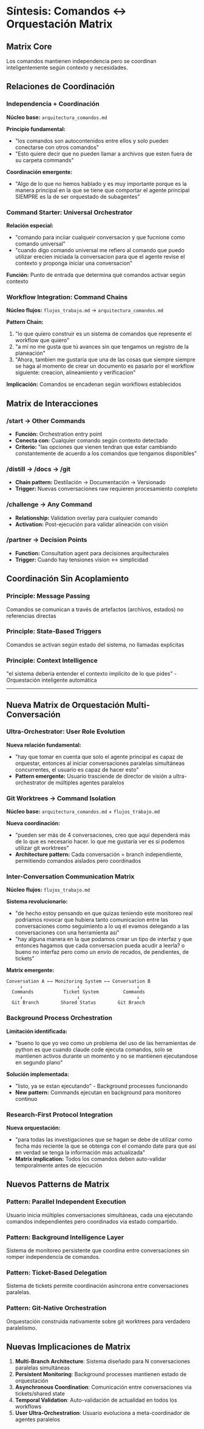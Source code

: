 # Síntesis: Comandos ↔ Orquestación Matrix

## Matrix Core
Los comandos mantienen independencia pero se coordinan inteligentemente según contexto y necesidades.

## Relaciones de Coordinación

### Independencia + Coordinación
**Núcleo base:** `arquitectura_comandos.md`

**Principio fundamental:**
- "los comandos son autocontenidos entre ellos y solo pueden conectarse con otros comandos"
- "Esto quiere decir que no pueden llamar a archivos que esten fuera de su carpeta commands"

**Coordinación emergente:**
- "Algo de lo que no hemos hablado y es muy importante porque es la manera principal en la que se tiene que comportar el agente principal SIEMPRE es la de ser orquestado de subagentes"

### Command Starter: Universal Orchestrator
**Relación especial:**
- "comando para inciiar cualqueir conversacion y que fucnione como comando universal"
- "cuando digo comando universal me refiero al comando que puedo utilizar erecien iniciada la conversacion para que el agente revise el contexto y proponga iniciar una conversacion"

**Función:** Punto de entrada que determina qué comandos activar según contexto

### Workflow Integration: Command Chains
**Núcleo flujos:** `flujos_trabajo.md` → `arquitectura_comandos.md`

**Pattern Chain:**
1. "lo que quiero construir es un sistema de comandos que represente el workflow que quiero"
2. "a mí no me gusta que tú avances sin que tengamos un registro de la planeación"
3. "Ahora, tambien me gustaria que una de las cosas que siempre siempre se haga al momento de crear un documento es pasarlo por el workflow siguiente: creacion, alineamiento y verificacion"

**Implicación:** Comandos se encadenan según workflows establecidos

## Matrix de Interacciones

### /start → Other Commands
- **Función:** Orchestration entry point
- **Conecta con:** Cualquier comando según contexto detectado
- **Criterio:** "las opciones que vienen tendran que estar cambiando constantemente de acuerdo a los comandos que tengamos disponibles"

### /distill → /docs → /git
- **Chain pattern:** Destilación → Documentación → Versionado
- **Trigger:** Nuevas conversaciones raw requieren procesamiento completo

### /challenge → Any Command
- **Relationship:** Validation overlay para cualquier comando
- **Activation:** Post-ejecución para validar alineación con visión

### /partner → Decision Points
- **Function:** Consultation agent para decisiones arquitecturales
- **Trigger:** Cuando hay tensiones vision ↔ simplicidad

## Coordinación Sin Acoplamiento

### Principle: Message Passing
Comandos se comunican a través de artefactos (archivos, estados) no referencias directas

### Principle: State-Based Triggers  
Comandos se activan según estado del sistema, no llamadas explícitas

### Principle: Context Intelligence
"el sistema debería entender el contexto implícito de lo que pides" - Orquestación inteligente automática

---

## Nueva Matrix de Orquestación Multi-Conversación

### Ultra-Orchestrator: User Role Evolution
**Nueva relación fundamental:**
- "hay que tomar en cuenta que solo el agente principal es capaz de orquestar, entonces al iniciar conversaciones paralelas simultáneas concurrentes, el usuario es capaz de hacer esto"
- **Pattern emergente:** Usuario trasciende de director de visión a ultra-orchestrator de múltiples agentes paralelos

### Git Worktrees → Command Isolation
**Núcleo base:** `arquitectura_comandos.md` + `flujos_trabajo.md`

**Nueva coordinación:**
- "pueden ser más de 4 conversaciones, creo que aquí dependerá más de lo que es necesario hacer. lo que me gustaría ver es si podemos utilizar git worktrees"
- **Architecture pattern:** Cada conversación = branch independiente, permitiendo comandos aislados pero coordinados

### Inter-Conversation Communication Matrix
**Núcleo flujos:** `flujos_trabajo.md`

**Sistema revolucionario:**
- "de hecho estoy pensando en que quizas teniendo este monitoreo real podriamos rovocar que hubiera tanto comunicacion entre las conversaciones como seguimiento a lo uq el evamos delegando a las conversaciones con una herramienta asi"
- "hay alguna manera en la que podamos crear un tipo de interfaz y que entonces hagamos que cada conversacion pueda acudir a leerla? o bueno no interfaz pero como un envio de recados, de pendientes, de tickets"

**Matrix emergente:**
```
Conversation A ←→ Monitoring System ←→ Conversation B
     ↓                    ↓                     ↓
  Commands           Ticket System         Commands
     ↓                    ↓                     ↓
  Git Branch        Shared Status        Git Branch
```

### Background Process Orchestration
**Limitación identificada:**
- "bueno lo que yo veo como un problema del uso de las herramientas de python es que cuando claude code ejecuta comandos, solo se mantienen activos durante un momento y no se mantienen ejecutandose en segundo plano"

**Solución implementada:**
- "listo, ya se estan ejecutando" - Background processes funcionando
- **New pattern:** Commands ejecutan en background para monitoreo continuo

### Research-First Protocol Integration
**Nueva orquestación:**
- "para todas las investigaciones que se hagan se debe de utilizar como fecha más reciente la que se obtenga con el comando date para que así en verdad se tenga la información más actualizada"
- **Matrix implication:** Todos los comandos deben auto-validar temporalmente antes de ejecución

## Nuevos Patterns de Matrix

### Pattern: Parallel Independent Execution
Usuario inicia múltiples conversaciones simultáneas, cada una ejecutando comandos independientes pero coordinados via estado compartido.

### Pattern: Background Intelligence Layer
Sistema de monitoreo persistente que coordina entre conversaciones sin romper independencia de comandos.

### Pattern: Ticket-Based Delegation
Sistema de tickets permite coordinación asíncrona entre conversaciones paralelas.

### Pattern: Git-Native Orchestration
Orquestación construida nativamente sobre git worktrees para verdadero paralelismo.

## Nuevas Implicaciones de Matrix

1. **Multi-Branch Architecture**: Sistema diseñado para N conversaciones paralelas simultáneas
2. **Persistent Monitoring**: Background processes mantienen estado de orquestación
3. **Asynchronous Coordination**: Comunicación entre conversaciones via tickets/shared state
4. **Temporal Validation**: Auto-validación de actualidad en todos los workflows
5. **User Ultra-Orchestration**: Usuario evoluciona a meta-coordinador de agentes paralelos